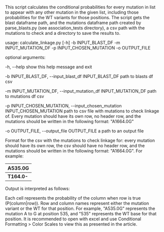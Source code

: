 This script calculates the conditional probabilities for every mutation in list
to appear with any other mutation in the given list, including those probabilities 
for the WT variants for those positions. The script gets the blast dataframe path, 
and the mutations dataframe path created by parse_blasts.py (see association_tests directory), 
a csv path with the mutations to check and a directory to save the results to.
   

usage: calculate_linkage.py [-h] -b INPUT_BLAST_DF -m INPUT_MUTATION_DF -p
                            INPUT_CHOSEN_MUTATION -o OUTPUT_FILE

optional arguments:

  -h, --help            show this help message and exit
  
  -b INPUT_BLAST_DF, --input_blast_df INPUT_BLAST_DF
                        path to blasts df csv
			
  -m INPUT_MUTATION_DF, --input_mutation_df INPUT_MUTATION_DF
                        path to mutations df csv
			
  -p INPUT_CHOSEN_MUTATION, --input_chosen_mutation INPUT_CHOSEN_MUTATION
                        path to csv file with mutations to check linkage of.
                        Every mutation should have its own row, no header row,
                        and the mutations should be written in the following
                        format: "A1664.0G"
			
  -o OUTPUT_FILE, --output_file OUTPUT_FILE
                        a path to an output file

						
						
Format for the csv with the mutations to check linkage for: every mutation should 
have its own row, the csv should have no header row, and the mutations should be written 
in the following format: "A1664.0G". For example:


A535.0G |
------ |
**T164.0-**  |

Output is interpreted as follows:

Each cell represents the probability of the column when row is true (P(column|row)).
Row and column names represent either the mutation variant or the WT for that position. For example, "A535.0G" represents the mutation A to G at position 535, and "535" represents the WT base for that position.
It is recommended to open with excel and use Conditional Formatting > Color Scales to view this as presented in the article.
